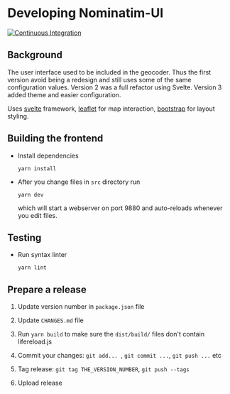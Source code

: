 # Developing Nominatim-UI

[![Continuous Integration](https://github.com/osm-search/nominatim-ui/actions/workflows/ci.yml/badge.svg)](https://github.com/osm-search/nominatim-ui/actions/workflows/ci.yml)

## Background

The user interface used to be included in the geocoder. Thus the
first version avoid being a redesign and still uses some of the
same configuration values. Version 2 was a full refactor using
Svelte. Version 3 added theme and easier configuration.

Uses [svelte](https://svelte.dev/) framework,
[leaflet](https://leafletjs.com/) for map interaction,
[bootstrap](https://getbootstrap.com/) for layout styling.


## Building the frontend

* Install dependencies

   ```
   yarn install
   ```

* After you change files in `src` directory run

   ```
   yarn dev
   ```
   which will start a webserver on port 9880 and auto-reloads
   whenever you edit files.

## Testing

* Run syntax linter

   ```
   yarn lint
   ```

## Prepare a release

1. Update version number in `package.json` file

2. Update `CHANGES.md` file

3. Run `yarn build` to make sure the `dist/build/` files don't contain lifereload.js

4. Commit your changes: `git add... `, `git commit ...`, `git push ...` etc

5. Tag release: `git tag THE_VERSION_NUMBER`, `git push --tags`

6. Upload release